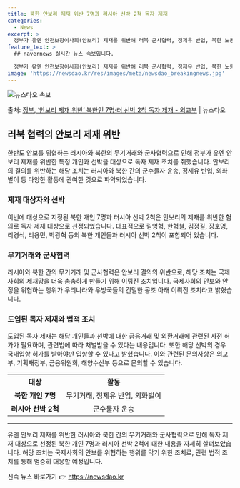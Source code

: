 ```yaml
---
title: 북한 안보리 제재 위반 7명과 러시아 선박 2척 독자 제재
categories:
  - News
excerpt: >
  정부가 유엔 안전보장이사회(안보리) 제재를 위반해 러북 군사협력, 정제유 반입, 북한 노동자 외화벌이에 관여…
feature_text: >
  ## navernews 실시간 뉴스 속보입니다.

  정부가 유엔 안전보장이사회(안보리) 제재를 위반해 러북 군사협력, 정제유 반입, 북한 노동자 외화벌이에 관여…
image: 'https://newsdao.kr/res/images/meta/newsdao_breakingnews.jpg'
---
```


![뉴스다오 속보](https://newsdao.kr/res/images/meta/newsdao_breakingnews.jpg)

<p>출처: <a href="https://newsdao.kr/3905" rel="dofollow">정부, ‘안보리 제재 위반’ 북한인 7명·러 선박 2척 독자 제재 - 외교부</a> | 뉴스다오</p>

<h2 data-ke-size="size26">러북 협력의 안보리 제재 위반 </h2>
<p data-ke-size="size16">한반도 안보를 위협하는 러시아와 북한의 무기거래와 군사협력으로 인해 정부가 유엔 안보리 제재를 위반한 특정 개인과 선박을 대상으로 독자 제재 조치를 취했습니다. 안보리의 결의를 위반하는 해당 조치는 러시아와 북한 간의 군수물자 운송, 정제유 반입, 외화벌이 등 다양한 활동에 관여한 것으로 파악되었습니다.</p>

<h3>제재 대상자와 선박</h3>
<p data-ke-size="size16">이번에 대상으로 지정된 북한 개인 7명과 러시아 선박 2척은 안보리의 제재를 위반한 혐의로 독자 제재 대상으로 선정되었습니다. 대표적으로 림영혁, 한혁철, 김정길, 장호영, 리경식, 리용민, 박광혁 등의 북한 개인들과 러시아 선박 2척이 포함되어 있습니다.</p>

<h3>무기거래와 군사협력</h3>
<p data-ke-size="size16">러시아와 북한 간의 무기거래 및 군사협력은 안보리 결의의 위반으로, 해당 조치는 국제사회의 제재망을 더욱 촘촘하게 만들기 위해 이뤄진 조치입니다. 국제사회의 안보와 안정을 위협하는 행위가 우리나라와 우방국들의 긴밀한 공조 아래 이뤄진 조치라고 밝혔습니다.</p>

<h3>도입된 독자 제재와 법적 조치</h3>
<p data-ke-size="size16">도입된 독자 제재는 해당 개인들과 선박에 대한 금융거래 및 외환거래에 관련된 사전 허가가 필요하며, 관련법에 따라 처벌받을 수 있다는 내용입니다. 또한 해당 선박의 경우 국내입항 허가를 받아야만 입항할 수 있다고 밝혔습니다. 이와 관련된 문의사항은 외교부, 기획재정부, 금융위원회, 해양수산부 등으로 문의할 수 있습니다.</p>

<table>
	<tr>
		<th>대상</th>
		<th>활동</th>
	</tr>
	<tr>
		<td style="text-align: center; height: 17px;"><b>북한 개인 7명</b></td>
		<td style="text-align: center; height: 17px;">무기거래, 정제유 반입, 외화벌이</td>
	</tr>
	<tr>
		<td style="text-align: center; height: 17px;"><b>러시아 선박 2척</b></td>
		<td style="text-align: center; height: 17px;">군수물자 운송</td>
	</tr>
</table>

<hr>

<p data-ke-size="size16">유엔 안보리 제재를 위반한 러시아와 북한 간의 무기거래와 군사협력으로 인해 독자 제재 대상으로 선정된 북한 개인 7명과 러시아 선박 2척에 대한 내용을 자세히 살펴보았습니다. 해당 조치는 국제사회의 안보를 위협하는 행위를 막기 위한 조치로, 관련 법적 조치를 통해 엄중히 대응할 예정입니다.</p> 

신속 뉴스 바로가기 👉 <a href="https://newsdao.kr" rel="dofollow">https://newsdao.kr</a>


